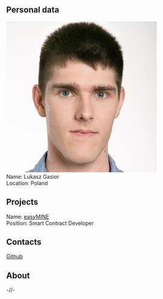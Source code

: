 ## Personal data
![ photo](photo/lukasz_gasior.jpeg)  
Name: Lukasz Gasior  
Location: Poland
## Projects 
Name: [easyMINE](../projects/easymine.md)  
Position: Smart Contract Developer 
## Contacts
[Github](https://github.com/LukasGasior1)  
## About
-//-
